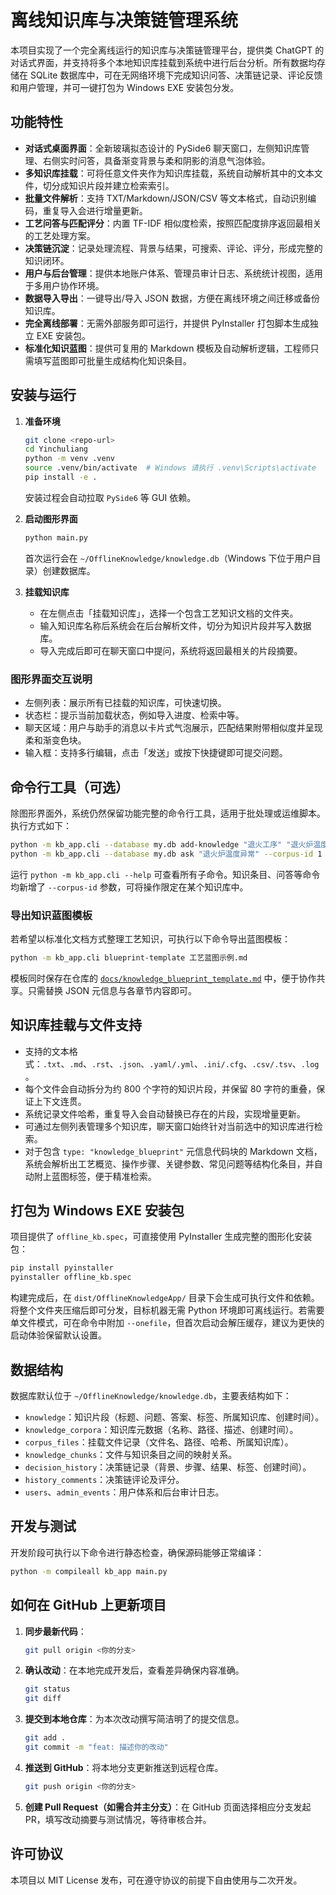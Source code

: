 # 离线知识库与决策链管理系统

本项目实现了一个完全离线运行的知识库与决策链管理平台，提供类 ChatGPT 的对话式界面，并支持将多个本地知识库挂载到系统中进行后台分析。所有数据均存储在 SQLite 数据库中，可在无网络环境下完成知识问答、决策链记录、评论反馈和用户管理，并可一键打包为 Windows EXE 安装包分发。

## 功能特性

- **对话式桌面界面**：全新玻璃拟态设计的 PySide6 聊天窗口，左侧知识库管理、右侧实时问答，具备渐变背景与柔和阴影的消息气泡体验。
- **多知识库挂载**：可将任意文件夹作为知识库挂载，系统自动解析其中的文本文件，切分成知识片段并建立检索索引。
- **批量文件解析**：支持 TXT/Markdown/JSON/CSV 等文本格式，自动识别编码，重复导入会进行增量更新。
- **工艺问答与匹配评分**：内置 TF-IDF 相似度检索，按照匹配度排序返回最相关的工艺处理方案。
- **决策链沉淀**：记录处理流程、背景与结果，可搜索、评论、评分，形成完整的知识闭环。
- **用户与后台管理**：提供本地账户体系、管理员审计日志、系统统计视图，适用于多用户协作环境。
- **数据导入导出**：一键导出/导入 JSON 数据，方便在离线环境之间迁移或备份知识库。
- **完全离线部署**：无需外部服务即可运行，并提供 PyInstaller 打包脚本生成独立 EXE 安装包。
- **标准化知识蓝图**：提供可复用的 Markdown 模板及自动解析逻辑，工程师只需填写蓝图即可批量生成结构化知识条目。

## 安装与运行

1. **准备环境**

   ```bash
   git clone <repo-url>
   cd Yinchuliang
   python -m venv .venv
   source .venv/bin/activate  # Windows 请执行 .venv\Scripts\activate
   pip install -e .
   ```

   安装过程会自动拉取 `PySide6` 等 GUI 依赖。

2. **启动图形界面**

   ```bash
   python main.py
   ```

   首次运行会在 `~/OfflineKnowledge/knowledge.db`（Windows 下位于用户目录）创建数据库。

3. **挂载知识库**

   - 在左侧点击「挂载知识库」，选择一个包含工艺知识文档的文件夹。
   - 输入知识库名称后系统会在后台解析文件，切分为知识片段并写入数据库。
   - 导入完成后即可在聊天窗口中提问，系统将返回最相关的片段摘要。

### 图形界面交互说明

- 左侧列表：展示所有已挂载的知识库，可快速切换。
- 状态栏：提示当前加载状态，例如导入进度、检索中等。
- 聊天区域：用户与助手的消息以卡片式气泡展示，匹配结果附带相似度并呈现柔和渐变色块。
- 输入框：支持多行编辑，点击「发送」或按下快捷键即可提交问题。

## 命令行工具（可选）

除图形界面外，系统仍然保留功能完整的命令行工具，适用于批处理或运维脚本。执行方式如下：

```bash
python -m kb_app.cli --database my.db add-knowledge "退火工序" "退火炉温度异常如何处理？" "检查温度传感器并重新校准" --tags "退火,温度"
python -m kb_app.cli --database my.db ask "退火炉温度异常" --corpus-id 1
```

运行 `python -m kb_app.cli --help` 可查看所有子命令。知识条目、问答等命令均新增了 `--corpus-id` 参数，可将操作限定在某个知识库中。

### 导出知识蓝图模板

若希望以标准化文档方式整理工艺知识，可执行以下命令导出蓝图模板：

```bash
python -m kb_app.cli blueprint-template 工艺蓝图示例.md
```

模板同时保存在仓库的 [`docs/knowledge_blueprint_template.md`](docs/knowledge_blueprint_template.md) 中，便于协作共享。只需替换 JSON 元信息与各章节内容即可。

## 知识库挂载与文件支持

- 支持的文本格式：`.txt`、`.md`、`.rst`、`.json`、`.yaml/.yml`、`.ini/.cfg`、`.csv/.tsv`、`.log`。
- 每个文件会自动拆分为约 800 个字符的知识片段，并保留 80 字符的重叠，保证上下文连贯。
- 系统记录文件哈希，重复导入会自动替换已存在的片段，实现增量更新。
- 可通过左侧列表管理多个知识库，聊天窗口始终针对当前选中的知识库进行检索。
- 对于包含 `type: "knowledge_blueprint"` 元信息代码块的 Markdown 文档，系统会解析出工艺概览、操作步骤、关键参数、常见问题等结构化条目，并自动附上蓝图标签，便于精准检索。

## 打包为 Windows EXE 安装包

项目提供了 `offline_kb.spec`，可直接使用 PyInstaller 生成完整的图形化安装包：

```bash
pip install pyinstaller
pyinstaller offline_kb.spec
```

构建完成后，在 `dist/OfflineKnowledgeApp/` 目录下会生成可执行文件和依赖。将整个文件夹压缩后即可分发，目标机器无需 Python 环境即可离线运行。若需要单文件模式，可在命令中附加 `--onefile`，但首次启动会解压缓存，建议为更快的启动体验保留默认设置。

## 数据结构

数据库默认位于 `~/OfflineKnowledge/knowledge.db`，主要表结构如下：

- `knowledge`：知识片段（标题、问题、答案、标签、所属知识库、创建时间）。
- `knowledge_corpora`：知识库元数据（名称、路径、描述、创建时间）。
- `corpus_files`：挂载文件记录（文件名、路径、哈希、所属知识库）。
- `knowledge_chunks`：文件与知识条目之间的映射关系。
- `decision_history`：决策链记录（背景、步骤、结果、标签、创建时间）。
- `history_comments`：决策链评论及评分。
- `users`、`admin_events`：用户体系和后台审计日志。

## 开发与测试

开发阶段可执行以下命令进行静态检查，确保源码能够正常编译：

```bash
python -m compileall kb_app main.py
```

## 如何在 GitHub 上更新项目

1. **同步最新代码**：

   ```bash
   git pull origin <你的分支>
   ```

2. **确认改动**：在本地完成开发后，查看差异确保内容准确。

   ```bash
   git status
   git diff
   ```

3. **提交到本地仓库**：为本次改动撰写简洁明了的提交信息。

   ```bash
   git add .
   git commit -m "feat: 描述你的改动"
   ```

4. **推送到 GitHub**：将本地分支更新推送到远程仓库。

   ```bash
   git push origin <你的分支>
   ```

5. **创建 Pull Request（如需合并主分支）**：在 GitHub 页面选择相应分支发起 PR，填写改动摘要与测试情况，等待审核合并。

## 许可协议

本项目以 MIT License 发布，可在遵守协议的前提下自由使用与二次开发。
